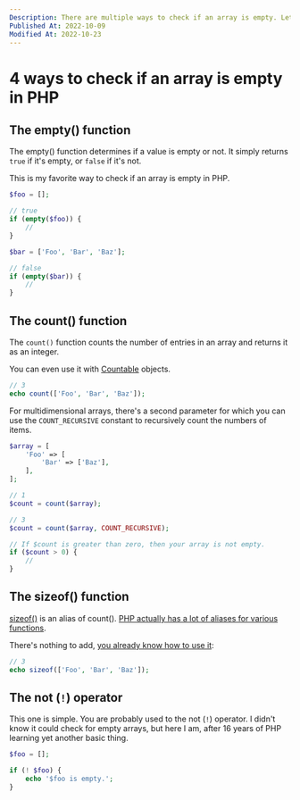 ```yaml
---
Description: There are multiple ways to check if an array is empty. Let me tell you about each of them and why and when you should use them.
Published At: 2022-10-09
Modified At: 2022-10-23
---
```


# 4 ways to check if an array is empty in PHP

## The empty() function

The empty() function determines if a value is empty or not. It simply returns `true` if it's empty, or `false` if it's not.

This is my favorite way to check if an array is empty in PHP.

```php
$foo = [];

// true
if (empty($foo)) {
    //
}

$bar = ['Foo', 'Bar', 'Baz'];

// false
if (empty($bar)) {
    //
}
```

## The count() function

The `count()` function counts the number of entries in an array and returns it as an integer.

You can even use it with [Countable](https://www.php.net/manual/en/class.countable.php) objects.

```php
// 3    
echo count(['Foo', 'Bar', 'Baz']);
```

For multidimensional arrays, there's a second parameter for which you can use the `COUNT_RECURSIVE` constant to recursively count the numbers of items.

```php
$array = [
    'Foo' => [
        'Bar' => ['Baz'],
    ],
];

// 1
$count = count($array);

// 3
$count = count($array, COUNT_RECURSIVE);

// If $count is greater than zero, then your array is not empty.
if ($count > 0) {
    //
}
```

## The sizeof() function

[sizeof()](https://www.php.net/sizeof) is an alias of count(). [PHP actually has a lot of aliases for various functions](https://www.php.net/manual/en/aliases.php).

There's nothing to add, [you already know how to use it](#the-count-function):

```php
// 3    
echo sizeof(['Foo', 'Bar', 'Baz']);
```

## The not (`!`) operator

This one is simple. You are probably used to the not (`!`) operator. I didn't know it could check for empty arrays, but here I am, after 16 years of PHP learning yet another basic thing.

```php
$foo = [];

if (! $foo) {
    echo '$foo is empty.';
}
```
